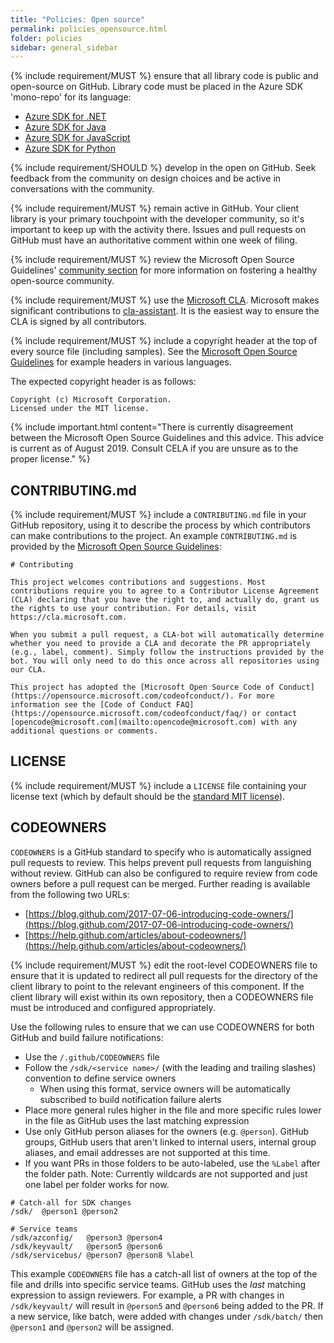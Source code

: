 ```yaml
---
title: "Policies: Open source"
permalink: policies_opensource.html
folder: policies
sidebar: general_sidebar
---
```


{% include requirement/MUST %} ensure that all library code is public and open-source on GitHub. Library code must be placed in the Azure SDK 'mono-repo' for its language:

* [Azure SDK for .NET](https://github.com/Azure/azure-sdk-for-net)
* [Azure SDK for Java](https://github.com/Azure/azure-sdk-for-java)
* [Azure SDK for JavaScript](https://github.com/Azure/azure-sdk-for-js)
* [Azure SDK for Python](https://github.com/Azure/azure-sdk-for-python)

{% include requirement/SHOULD %} develop in the open on GitHub. Seek feedback from the community on design choices and be active in conversations with the community.

{% include requirement/MUST %} remain active in GitHub. Your client library is your primary touchpoint with the developer community, so it's important to keep up with the activity there. Issues and pull requests on GitHub must have an authoritative comment within one week of filing.

{% include requirement/MUST %} review the Microsoft Open Source Guidelines' [community section](https://docs.opensource.microsoft.com/releasing/foster-your-community.html) for more information on fostering a healthy open-source community.

{% include requirement/MUST %} use the [Microsoft CLA](https://cla.opensource.microsoft.com/). Microsoft makes significant contributions to [cla-assistant](https://cla-assistant.io/). It is the easiest way to ensure the CLA is signed by all contributors.

{% include requirement/MUST %} include a copyright header at the top of every source file (including samples). See the [Microsoft Open Source Guidelines](https://docs.opensource.microsoft.com/releasing/copyright-headers.html) for example headers in various languages.

The expected copyright header is as follows:

```fundamental
Copyright (c) Microsoft Corporation.
Licensed under the MIT license.
```

{% include important.html content="There is currently disagreement between the Microsoft Open Source Guidelines and this advice.  This advice is current as of August 2019.  Consult CELA if you are unsure as to the proper license." %}

## CONTRIBUTING.md

{% include requirement/MUST %} include a `CONTRIBUTING.md` file in your GitHub repository, using it to describe the process by which contributors can make contributions to the project.  An example `CONTRIBUTING.md` is provided by the [Microsoft Open Source Guidelines](https://docs.opensource.microsoft.com/releasing/overview.html):

```
# Contributing

This project welcomes contributions and suggestions. Most contributions require you to agree to a Contributor License Agreement (CLA) declaring that you have the right to, and actually do, grant us the rights to use your contribution. For details, visit https://cla.microsoft.com.

When you submit a pull request, a CLA-bot will automatically determine whether you need to provide a CLA and decorate the PR appropriately (e.g., label, comment). Simply follow the instructions provided by the bot. You will only need to do this once across all repositories using our CLA.

This project has adopted the [Microsoft Open Source Code of Conduct](https://opensource.microsoft.com/codeofconduct/). For more information see the [Code of Conduct FAQ](https://opensource.microsoft.com/codeofconduct/faq/) or contact [opencode@microsoft.com](mailto:opencode@microsoft.com) with any additional questions or comments.
```

## LICENSE

{% include requirement/MUST %} include a `LICENSE` file containing your license text (which by default should be the [standard MIT license](https://docs.opensource.microsoft.com/releasing/overview.html#license-files)).

## CODEOWNERS

`CODEOWNERS` is a GitHub standard to specify who is automatically assigned pull requests to review. This helps prevent pull requests from languishing without review. GitHub can also be configured to require review from code owners before a pull request can be merged. Further reading is available from the following two URLs:

- [https://blog.github.com/2017-07-06-introducing-code-owners/](https://blog.github.com/2017-07-06-introducing-code-owners/)
- [https://help.github.com/articles/about-codeowners/](https://help.github.com/articles/about-codeowners/)

{% include requirement/MUST %} edit the root-level CODEOWNERS file to ensure that it is updated to redirect all pull requests for the directory of the client library to point to the relevant engineers of this component. If the client library will exist within its own repository, then a CODEOWNERS file must be introduced and configured appropriately.

Use the following rules to ensure that we can use CODEOWNERS for both GitHub and build failure notifications: 

* Use the `/.github/CODEOWNERS` file
* Follow the `/sdk/<service name>/` (with the leading and trailing slashes) convention to define service owners
  * When using this format, service owners will be automatically subscribed to build notification failure alerts
* Place more general rules higher in the file and more specific rules lower in the file as GitHub uses the last matching expression
* Use only GitHub person aliases for the owners (e.g. `@person`). GitHub groups, GitHub users that aren't linked to internal users, internal group aliases, and email addresses are not supported at this time.
* If you want PRs in those folders to be auto-labeled, use the `%Label` after the folder path. Note: Currently wildcards are not supported and just one label per folder works for now.

```gitignore
# Catch-all for SDK changes
/sdk/  @person1 @person2

# Service teams
/sdk/azconfig/   @person3 @person4
/sdk/keyvault/   @person5 @person6
/sdk/servicebus/ @person7 @person8 %label
```

This example `CODEOWNERS` file has a catch-all list of owners at the top of the file and drills into specific service teams. GitHub uses the *last* matching expression to assign reviewers. For example, a PR with changes in `/sdk/keyvault/` will result in `@person5` and `@person6` being added to the PR. If a new service, like batch, were added with changes under `/sdk/batch/` then `@person1` and `@person2` will be assigned.
